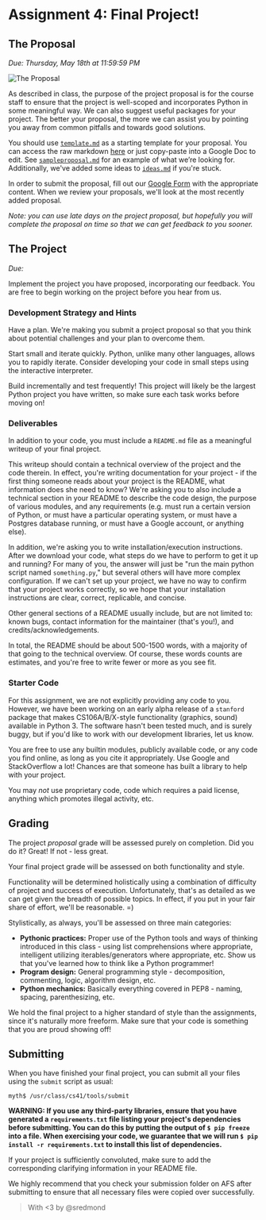 # Assignment 4: Final Project!

## The Proposal

*Due: Thursday, May 18th at 11:59:59 PM*

![The Proposal](https://raw.githubusercontent.com/stanfordpython/python-assignments/master/assign4/proposal.png)

As described in class, the purpose of the project proposal is for the course staff to ensure that the project is well-scoped and incorporates Python in some meaningful way. We can also suggest useful packages for your project. The better your proposal, the more we can assist you by pointing you away from common pitfalls and towards good solutions.

You should use [`template.md`](https://github.com/stanfordpython/python-assignments/blob/master/assign4/template.md) as a starting template for your proposal. You can access the raw markdown [here](https://raw.githubusercontent.com/stanfordpython/python-assignments/master/assign4/template.md) or just copy-paste into a Google Doc to edit. See [`sampleproposal.md`](https://github.com/stanfordpython/python-assignments/blob/master/assign4/sampleproposal.md) for an example of what we’re looking for. Additionally, we've added some ideas to [`ideas.md`](https://github.com/stanfordpython/python-assignments/blob/master/assign4/ideas.md) if you're stuck.

In order to submit the proposal, fill out our [Google Form](https://goo.gl/forms/OPSzQA6wgLONgj4G2) with the appropriate content. When we review your proposals, we'll look at the most recently added proposal.

*Note: you can use late days on the project proposal, but hopefully you will complete the proposal on time so that we can get feedback to you sooner.*

## The Project

*Due:*

Implement the project you have proposed, incorporating our feedback. You are free to begin working on the project before you hear from us.

### Development Strategy and Hints

Have a plan. We're making you submit a project proposal so that you think about potential challenges and your plan to overcome them.

Start small and iterate quickly. Python, unlike many other languages, allows you to rapidly iterate. Consider developing your code in small steps using the interactive interpreter.

Build incrementally and test frequently! This project will likely be the largest Python project you have written, so make sure each task works before moving on!

### Deliverables

In addition to your code, you must include a `README.md` file as a meaningful writeup of your final project.

This writeup should contain a technical overview of the project and the code therein. In effect, you're writing documentation for your project - if the first thing someone reads about your project is the README, what information does she need to know? We're asking you to also include a technical section in your README to describe the code design, the purpose of various modules, and any requirements (e.g. must run a certain version of Python, or must have a particular operating system, or must have a Postgres database running, or must have a Google account, or anything else).

In addition, we're asking you to write installation/execution instructions. After we download your code, what steps do we have to perform to get it up and running? For many of you, the answer will just be "run the main python script named `something.py`," but several others will have more complex configuration. If we can't set up your project, we have no way to confirm that your project works correctly, so we hope that your installation instructions are clear, correct, replicable, and concise.

Other general sections of a README usually include, but are not limited to: known bugs, contact information for the maintainer (that's you!), and credits/acknowledgements.

In total, the README should be about 500-1500 words, with a majority of that going to the technical overview. Of course, these words counts are estimates, and you're free to write fewer or more as you see fit.

### Starter Code

For this assignment, we are not explicitly providing any code to you. However, we have been working on an early alpha release of a `stanford` package that makes CS106A/B/X-style functionality (graphics, sound) available in Python 3. The software hasn't been tested much, and is surely buggy, but if you'd like to work with our development libraries, let us know.

You are free to use any builtin modules, publicly available code, or any code you find online, as long as you cite it appropriately. Use Google and StackOverflow a lot! Chances are that someone has built a library to help with your project.

You may *not* use proprietary code, code which requires a paid license, anything which promotes illegal activity, etc.

## Grading

The project *proposal* grade will be assessed purely on completion. Did you do it? Great! If not - less great. 

Your final project grade will be assessed on both functionality and style.

Functionality will be determined holistically using a combination of difficulty of project and success of execution. Unfortunately, that's as detailed as we can get given the breadth of possible topics. In effect, if you put in your fair share of effort, we'll be reasonable. =)

Stylistically, as always, you'll be assessed on three main categories:

* **Pythonic practices:** Proper use of the Python tools and ways of thinking introduced in this class - using list comprehensions where appropriate, intelligent utilizing iterables/generators where appropriate, etc. Show us that you've learned how to think like a Python programmer!
* **Program design:** General programming style - decomposition, commenting, logic, algorithm design, etc.
* **Python mechanics:** Basically everything covered in PEP8 - naming, spacing, parenthesizing, etc.

We hold the final project to a higher standard of style than the assignments, since it's naturally more freeform. Make sure that your code is something that you are proud showing off!

## Submitting

When you have finished your final project, you can submit all your files using the `submit` script as usual:

```
myth$ /usr/class/cs41/tools/submit
```

**WARNING: If you use any third-party libraries, ensure that you have generated a `requirements.txt` file listing your project's dependencies before submitting. You can do this by putting the output of `$ pip freeze` into a file. When exercising your code, we guarantee that we will run `$ pip install -r requirements.txt` to install this list of dependencies.**

If your project is sufficiently convoluted, make sure to add the corresponding clarifying information in your README file.

We highly recommend that you check your submission folder on AFS after submitting to ensure that all necessary files were copied over successfully.

> With <3 by @sredmond 